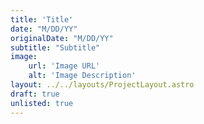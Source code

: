 ```yaml
---
title: 'Title'
date: "M/DD/YY"
originalDate: "M/DD/YY"
subtitle: "Subtitle"
image:
    url: 'Image URL'
    alt: 'Image Description'
layout: ../../layouts/ProjectLayout.astro
draft: true
unlisted: true
---
```

